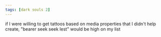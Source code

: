 ```yaml
---
tags: [dark souls 2]
---
```


if I were willing to get tattoos based on media properties that I didn't help
create, "bearer seek seek lest" would be high on my list
